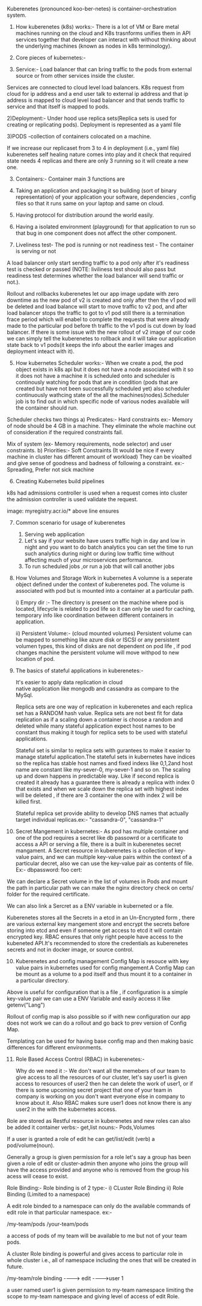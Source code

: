 
Kuberenetes (pronounced koo-ber-netes) is container-orchestration system.

1) How kuberenetes (k8s) works:-
There is a lot of VM or Bare metal machines running on the cloud and K8s trasnforms unifies them in API services together that developer can interact with without thinking about the underlying machines (known as nodes in k8s terminology).

2) Core pieces of kubernetes:-

1) Service:- Load balancer that can bring traffic to the pods from external source or from other services inside the cluster.

Services are connected to cloud level load balancers.
K8s request from cloud for ip address and a end user talk to external ip address and that ip address is mapped to cloud level load balancer and that sends traffic to service and that itself is mapped to pods.


2)Deployment:- Under hood use replica sets(Replica sets is used for creating or replicating pods). 
Deployment is represented as a yaml file 

3)PODS -collection of containers colocated on a machine.
 
If we increase our replicaset from 3 to 4 in deployment (i.e., yaml file) kuberenetes self healing nature comes into play and it check that required state needs 4 replicas and there are only 3 running so it will create a new one.

3) Containers:- Container main 3 functions are
1) Taking an application and packaging it so building (sort of binary representation) of your application your software, dependencies , config files so that it runs same on your laptop and same on cloud.

2) Having protocol for distribution around the world easily.
3) Having a isolated environment (playground) for that application to run so that bug in one component does not affect the other component.

4) Liveliness test- The pod is running or not
readiness test - The container is serving or not

A load balancer only start sending traffic to a pod only after it's readiness test
is checked or passed (NOTE: liviliness test should also pass but readiness test determines
whether the load balancer will send traffic or not.).

Rollout and rollbacks 
kuberenetes let our app image update with zero downtime
as the new pod of v2 is created and only after then the
v1 pod will be deleted and load balance will start to move traffic to 
v2 pod,   and after load balancer stops the traffic to got to 
v1 pod still there is a termination frace period which will enabel
to complete the requests that were already made to the particular pod before th
traffic to the v1 pod is cut down by load balancer.
If there is some issue with the new rollout of v2 image of our code we can simply tell the kuberenetes to rollback and it will take our application state back to v1 pods(it keeps the info about the earlier images and deployment inteact with it).


5) How kubernetes Scheduler works:-
When we create a pod, the pod object exists in k8s api but it does not have a node associated with it so it does not have a machine it is scheduled onto and scheduler is continously watching for pods that are in condition (pods that are created but have not been successfully scheduled yet) also scheduler continuously wathcing state of the all the machines(nodes).Scheduler job is to find out in which specific node of various nodes available will the container should run.

Scheduler checks two things 
a) Predicates:- Hard constraints ex:- Memory of node should be 4 GB in a machine. They eliminate the whole machine out of consideration if the required constraints fail.

Mix of system (ex- Memory requirements, node selector) and user constraints.
b) Priorities:- Soft Constraints (It would be nice if every machine in cluster has different amount of workload)
They can be vioalted and give sense of goodness and badness of following a constraint.
ex:- Spreading, Prefer not sick machine


6) Creating Kubernetes build pipelines

  k8s had admissions controller is used when a request comes into cluster the admission controller is used validate the request.

image: myregistry.acr.io/*
above line ensures 

7) Common scenario for usage of kuberenetes
    1) Serving web application 
    2) Let's say if your website have users traffic high in day and low in night and you want to do batch analytics
	you can set the time to run such analytics during night or during low traffic time without affecting much of your
	microservices performance.
    3) To run scheduled jobs ,or run a job that will call another jobs


8) How Volumes and Storage Work in kubernetes
	A volumne is a seperate object defined under the context of kuberenetes pod.
	The volume is associated with pod but is mounted into a container at a particular path.
 
	i) Empry dir :- The directory is present on the machine where pod is located, lifecycle is 
	related to pod life so it can only be used for caching, temporary info like coordination 
	between different containers in application.

  	ii) Persistent Volume:- (cloud mounted volumes) Persistent volume can be mapped to
 	something like azure disk or ISCSI or any persistent volumen types, this kind of disks are not
	dependent on pod life , if pod changes machine the persistent volume will move withpod 
	to new location of pod.

9) The basics of stateful applications in kuberenetes:-

	It's easier to apply data replication in cloud 	
	native application like mongodb and cassandra 
	as compare to the MySql.

 	Replica sets are one way of replication in 
	kuberenetes and each replica set has a RANDOM hash
	value. Replica sets are not best fit for
	data replication as if a scaling down a 
	container is choose a random  and deleted while 	many stateful application expect host names to be
	constant thus making it tough for replica sets 
	to be used with stateful applications.


	Stateful set is similar to replica sets with
	gurantees to make it easier to manage stateful
	application.The stateful sets in kubernetes have 
	indices so the replica has stable host names and 	 fixed indexs like 0,1,2and host name are constant
	like my-sever-0, my-sever-1 and so on.  The scaling up and down happens in predictable way. Like if second replica is created it already has a guarantee there is already a replica with index 0 that exists and when we scale down the replica set with highest index will be deleted , if there are 3 container the one with index 2 will be killed first.

	Stateful replica set provide ability to develop DNS names that actually target individual replicas.ex:- "cassandra-0", "cassandra-1"

10) Secret Mangement in kubernetes:-
	 As pod has multiple container and one of the pod requires a secret like db passowrd or a certificate to access a API or serving a file, there is a built in kuberenetes secret mangament. A Secret resource in kuberenetes is a collection of key-value pairs, and we can multiple key-value pairs within the context of a particular decret, also we can use the key-value pair as contents of file. Ex:-
	dbpassword: foo
	cert: <file> 

We can declare a Secret volume in the list of volumes in Pods and mount the path in particular path we can make the nginx directory check on certs/ folder for the required certificate.

We can also link a Sercret as a ENV variable in kuberneted or a file.	

Kuberenetes stores all the Secrets in a etcd in an Un-Encrypted form , there are various external key mangement store and encrypt the secrets before storing into etcd and even if someone get access to etcd it will contain encrypted key. RBAC ensures that only right people have access to the kubeneted API.It's recommended to store the credentials as kuberenetes secrets and not in docker image, or source control.

10) Kuberenetes and config management
	Config Map is resouce with key value pairs in kubernetes used for config mangement.A Config Map can be
mount as a volume to a pod itself and thus mount it to a container in a particular directory.

Above is useful for configuration that is a file , if configuration is a simple key-value pair we can use a ENV
Variable and easily access it like getenv("Lang")

Rollout of config map is also possible so if with new configuration our app does not work we can do a rollout and go back to prev version of Config Map.

Templating can be used for having base config map and then making basic differences for different environments.

11) Role Based Access Control (RBAC) in kuberenetes:-

	Why do we need it :- We don't want all the memebers of our team to give access to all the resources of our cluster, let's say user1 is given access to resources of user2 then he can delete the work of user1, or if there is some upcoming secret project that one of your team in company is working on you don't want everyone else in company to know about it. Also RBAC makes sure user1 does not know there is any user2 in the with the kubernetes access.

Role are stored as Restful resource in kuberenetes and new roles can also be added it container 
verbs:- get,list
nouns:- Pods,Volumes

If a user is granted a role of edit he can get/list/edit (verb) a pod/volume(noun).

Generally a group is given permission for a role let's say a group has been given a role of edit or cluster-admin then anyone who joins the group will have the access provided and anyone who is removed from the group his acess will cease to exist.

Role Binding:- 
Role binding is of 2 type:-
i) CLuster Role Binding
ii) Role Binding (Limited to a namespace)


A edit role binded to a namespace can only do the available commands of edit role in that particular namespace. ex:-

/my-team/pods
/your-team/pods

a access of pods of my team will be available to me but not of your team pods.

A cluster Role binding is powerful and gives access to particular role in whole cluster i.e., all of namespace including the ones that will be created in future.


/my-team/role binding ----> edit ---->user 1

a user named user1 is given permission to my-team namespace limiting the scope to my-team namespace and giving level of access of edit Role. 

